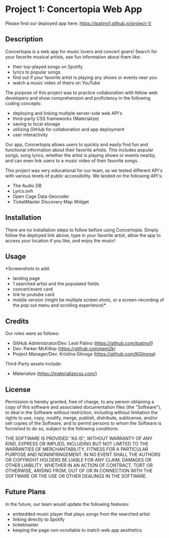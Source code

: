 # Project 1: Concertopia Web App

Please find our deployed app here: https://lpatino1.github.io/project-1/

## Description

Concertopia is a web app for music lovers and concert goers!  Search for your favorite musical artists, see fun information about them like:
- their top-played songs on Spotify
- lyrics to popular songs
- find out if your favorite artist is playing any shows or events near you
- watch a music video of theirs on YouTube

The purpose of this project was to practice collaboration with fellow web developers and show comprehension and proficiency in the following coding concepts: 

- deploying and linking multiple server-side web API's
- third-party CSS frameworks (Materialize) 
- saving to local storage
- utilizing GitHub for collaboration and app deployment
- user interactivity

Our app, Concertopia allows users to quickly and easily find fun and functional information about their favorite artists.  This includes popular songs, song lyrics, whether the artist is playing shows or events nearby, and can even link users to a music video of their favorite songs.  

This project was very educational for our team, as we tested different API's with various levels of public accessibility.  We landed on the following API's: 
- The Audio DB
- Lyrcs.ovh
- Open Cage Data Geocoder
- TicketMaster Discovery Map Widget 

## Installation

There are no installation steps to follow before using Concertopia.  Simply follow the deployed link above, type in your favorite artist, allow the app to access your location if you like, and enjoy the music! 

## Usage

*Screenshots to add: 
- landing page
- 1 searched artist and the populated fields
- concert/event card
- link to youtube card
- mobile version (might be multiple screen shots, or a screen-recording of the pop out menu and scrolling experience)*

## Credits

Our roles were as follows: 

- GitHub Administrator/Dev: Lesli Patino (https://github.com/lpatino1)
- Dev: Parker McKillop (https://github.com/pem2k)
- Project Manager/Dev: Kristina Glinoga (https://github.com/KGlinoga)


Third-Party assets include: 
- Materialize (https://materializecss.com/)

## License

Permission is hereby granted, free of charge, to any person obtaining a copy of this software and associated documentation files (the "Software"), to deal in the Software without restriction, including without limitation the rights to use, copy, modify, merge, publish, distribute, sublicense, and/or sell copies of the Software, and to permit persons to whom the Software is furnished to do so, subject to the following conditions:

THE SOFTWARE IS PROVIDED "AS IS", WITHOUT WARRANTY OF ANY KIND, EXPRESS OR IMPLIED, INCLUDING BUT NOT LIMITED TO THE WARRANTIES OF MERCHANTABILITY, FITNESS FOR A PARTICULAR PURPOSE AND NONINFRINGEMENT. IN NO EVENT SHALL THE AUTHORS OR COPYRIGHT HOLDERS BE LIABLE FOR ANY CLAIM, DAMAGES OR OTHER LIABILITY, WHETHER IN AN ACTION OF CONTRACT, TORT OR OTHERWISE, ARISING FROM, OUT OF OR IN CONNECTION WITH THE SOFTWARE OR THE USE OR OTHER DEALINGS IN THE SOFTWARE.

## Future Plans 

In the future, our team would update the following features:

- embedded music player that plays songs from the searched artist 
- linking directly to Spotify 
- ticketmaster 
- keeping the page non-scrollable to match web app aesthetics  
